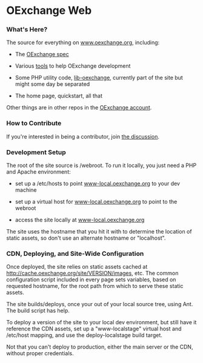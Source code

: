OExchange Web
=============

### What's Here? ###

The source for everything on www.oexchange.org, including:
 
* The [OExchange spec](http://github.com/OExchange/www.oexchange.org/tree/master/webroot/spec/) 

* Various [tools](http://github.com/OExchange/www.oexchange.org/tree/master/webroot/tools/) to help OExchange development

* Some PHP utility code, [lib-oexchange](http://github.com/OExchange/www.oexchange.org/tree/master/webroot/lib-oexchange/), currently part of the site but might some day be separated

* The home page, quickstart, all that

Other things are in other repos in the [OExchange account](http://github.com/OExchange).

### How to Contribute ###

If you're interested in being a contributor, join [the discussion](http://groups.google.com/group/oexchange).

### Development Setup ###

The root of the site source is /webroot.  To run it locally, you just need a PHP and Apache environment:

* set up a /etc/hosts to point www-local.oexchange.org to your dev machine

* set up a virtual host for www-local.oexchange.org to point to the webroot

* access the site locally at www-local.oexchange.org

The site uses the hostname that you hit it with to determine the location of static assets, so don't use an alternate hostname or "localhost".

### CDN, Deploying, and Site-Wide Configuration ###

Once deployed, the site relies on static assets cached at http://cache.oexchange.org/site/VERSION/images, etc.  The common configuration script included in every page sets variables, based on requested hostname, for the root path from which to serve these static assets.

The site builds/deploys, once your out of your local source tree, using Ant.  The build script has help.

To deploy a version of the site to your local dev environment, but still have it reference the CDN assets, set up a "www-localstage" virtual host and /etc/host mapping, and use the deploy-localstage build target.

Not that you can't deploy to production, either the main server or the CDN, without proper credentials.






